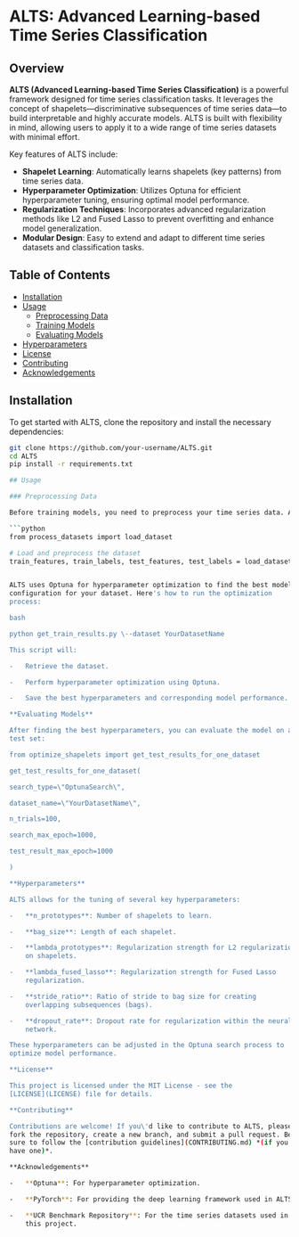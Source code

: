 # ALTS: Advanced Learning-based Time Series Classification

## Overview

**ALTS (Advanced Learning-based Time Series Classification)** is a powerful framework designed for time series classification tasks. It leverages the concept of shapelets—discriminative subsequences of time series data—to build interpretable and highly accurate models. ALTS is built with flexibility in mind, allowing users to apply it to a wide range of time series datasets with minimal effort.

Key features of ALTS include:
- **Shapelet Learning**: Automatically learns shapelets (key patterns) from time series data.
- **Hyperparameter Optimization**: Utilizes Optuna for efficient hyperparameter tuning, ensuring optimal model performance.
- **Regularization Techniques**: Incorporates advanced regularization methods like L2 and Fused Lasso to prevent overfitting and enhance model generalization.
- **Modular Design**: Easy to extend and adapt to different time series datasets and classification tasks.

## Table of Contents
- [Installation](#installation)
- [Usage](#usage)
  - [Preprocessing Data](#preprocessing-data)
  - [Training Models](#training-models)
  - [Evaluating Models](#evaluating-models)
- [Hyperparameters](#hyperparameters)
- [License](#license)
- [Contributing](#contributing)
- [Acknowledgements](#acknowledgements)

## Installation

To get started with ALTS, clone the repository and install the necessary dependencies:

```bash
git clone https://github.com/your-username/ALTS.git
cd ALTS
pip install -r requirements.txt

## Usage

### Preprocessing Data

Before training models, you need to preprocess your time series data. ALTS includes utilities for loading, normalizing, and augmenting datasets:

```python
from process_datasets import load_dataset

# Load and preprocess the dataset
train_features, train_labels, test_features, test_labels = load_dataset('YourDatasetName')


ALTS uses Optuna for hyperparameter optimization to find the best model
configuration for your dataset. Here's how to run the optimization
process:

bash

python get_train_results.py \--dataset YourDatasetName

This script will:

-   Retrieve the dataset.

-   Perform hyperparameter optimization using Optuna.

-   Save the best hyperparameters and corresponding model performance.

**Evaluating Models**

After finding the best hyperparameters, you can evaluate the model on a
test set:

from optimize_shapelets import get_test_results_for_one_dataset

get_test_results_for_one_dataset(

search_type=\"OptunaSearch\",

dataset_name=\"YourDatasetName\",

n_trials=100,

search_max_epoch=1000,

test_result_max_epoch=1000

)

**Hyperparameters**

ALTS allows for the tuning of several key hyperparameters:

-   **n_prototypes**: Number of shapelets to learn.

-   **bag_size**: Length of each shapelet.

-   **lambda_prototypes**: Regularization strength for L2 regularization
    on shapelets.

-   **lambda_fused_lasso**: Regularization strength for Fused Lasso
    regularization.

-   **stride_ratio**: Ratio of stride to bag size for creating
    overlapping subsequences (bags).

-   **dropout_rate**: Dropout rate for regularization within the neural
    network.

These hyperparameters can be adjusted in the Optuna search process to
optimize model performance.

**License**

This project is licensed under the MIT License - see the
[LICENSE](LICENSE) file for details.

**Contributing**

Contributions are welcome! If you\'d like to contribute to ALTS, please
fork the repository, create a new branch, and submit a pull request. Be
sure to follow the [contribution guidelines](CONTRIBUTING.md) *(if you
have one)*.

**Acknowledgements**

-   **Optuna**: For hyperparameter optimization.

-   **PyTorch**: For providing the deep learning framework used in ALTS.

-   **UCR Benchmark Repository**: For the time series datasets used in
    this project.
